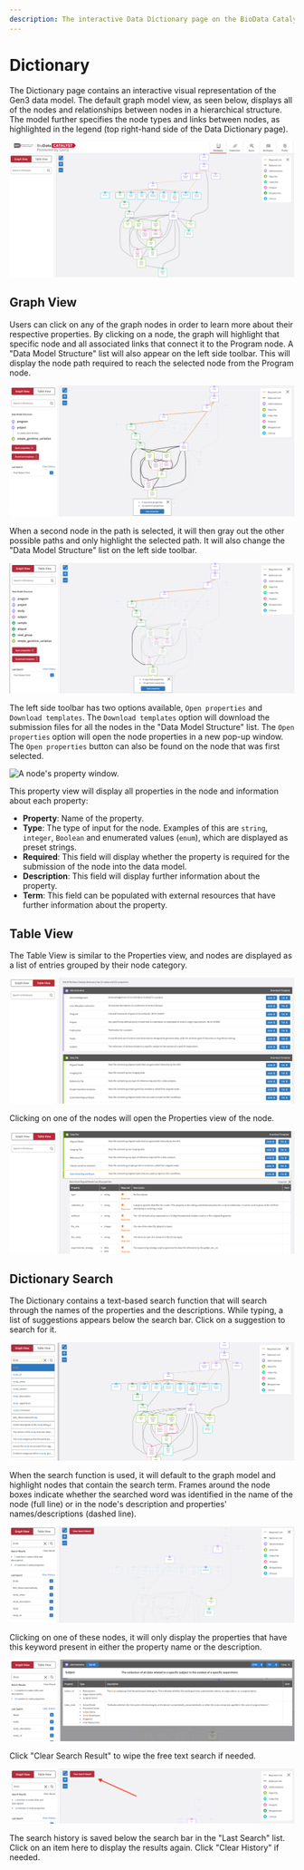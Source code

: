 ```yaml
---
description: The interactive Data Dictionary page on the BioData Catalyst Gen3 platform
---
```


# Dictionary

The Dictionary page contains an interactive visual representation of the Gen3 data model. The default graph model view, as seen below, displays all of the nodes and relationships between nodes in a hierarchical structure. The model further specifies the node types and links between nodes, as highlighted in the legend \(top right-hand side of the Data Dictionary page\).

![The default view of the interactive Gen3 Data Dictionary.](../../.gitbook/assets/bdc_dec20_graph_dd.png)

## Graph View

Users can click on any of the graph nodes in order to learn more about their respective properties. By clicking on a node,  the graph will highlight that specific node and all associated links that connect it to the Program node. A "Data Model Structure" list will also appear on the left side toolbar. This will display the node path required to reach the selected node from the Program node.

![An example of a node being selected in the interactive graph view.](../../.gitbook/assets/bdc_dec20_graph_dd_detail.png)

When a second node in the path is selected, it will then gray out the other possible paths and only highlight the selected path. It will also change the "Data Model Structure" list on the left side toolbar.

![An example of a second node being selected in the path of the first selected node.](../../.gitbook/assets/bdc_dec20_graph_dd_detail2.png)

The left side toolbar has two options available, `Open properties` and `Download templates`. The `Download templates` option will download the submission files for all the nodes in the "Data Model Structure" list. The `Open properties` option will open the node properties in a new pop-up window. The `Open properties` button can also be found on the node that was first selected. 

![A node&apos;s property window.](../../.gitbook/assets/image%20%288%29.png)

This property view will display all properties in the node and information about each property:

* **Property**: Name of the property.
* **Type**: The type of input for the node. Examples of this are `string`, `integer`, `Boolean` and enumerated values \(`enum`\), which are displayed as preset strings.
* **Required**: This field will display whether the property is required for the submission of the node into the data model.
* **Description**: This field will display further information about the property.
* **Term**: This field can be populated with external resources that have further information about the property.

## Table View

The Table View is similar to the Properties view, and nodes are displayed as a list of entries grouped by their node category.

![Table View of the Gen3 Data Dictionary.](../../.gitbook/assets/bdc_dec20_table_dd.png)

Clicking on one of the nodes will open the Properties view of the node.

![Opening the Properties in the Table View format.](../../.gitbook/assets/bdc_dec20_table_props.png)

## Dictionary Search

The Dictionary contains a text-based search function that will search through the names of the properties and the descriptions. While typing, a list of suggestions appears below the search bar. Click on a suggestion to search for it.

![An example search for the term &quot;study&quot;. Search results appear under the search bar while typing.](../../.gitbook/assets/bdc_dec20_search_1.png)

When the search function is used, it will default to the graph model and highlight nodes that contain the search term. Frames around the node boxes indicate whether the searched word was identified in the name of the node \(full line\) or in the node's  description and properties' names/descriptions \(dashed line\). 

![Search results for &quot;study&quot; in the Graph View. ](../../.gitbook/assets/bdc_dec20_search_2.png)

Clicking on one of these nodes, it will only display the properties that have this keyword present in either the property name or the description.

![Search results are highlighted in orange color.](../../.gitbook/assets/bdc_dec20_search_3.png)

Click "Clear Search Result" to wipe the free text search if needed.

![Clear the search results if needed.  ](../../.gitbook/assets/bdc_dec20_search_4.png)

The search history is saved below the search bar in the "Last Search" list. Click on an item here to display the results again. Click "Clear History" if needed.

